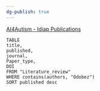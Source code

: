 ```yaml
---
dg-publish: true
---
```


[AI4Autism - Idiap Publications](https://publications.idiap.ch/projects/show/128)

```dataview 
TABLE
title, 
published,
journal,
Paper_type,
DOI
FROM "Literature_review"
WHERE contains(authors, "Odobez")
SORT published desc 
```